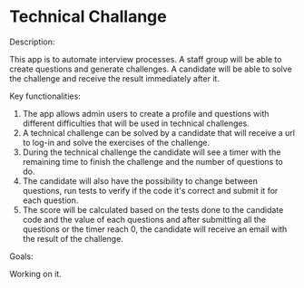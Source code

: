 # Technical Challange

Description:

This app is to automate interview processes. 
A staff group will be able to create questions and generate challenges. 
A candidate will be able to solve the challenge and receive the result immediately after it.


Key functionalities:

1. The app allows admin users to create a profile and questions with different difficulties that will be used in technical challenges.
2. A technical challenge can be solved by a candidate that will receive a url to log-in and solve the exercises of the challenge.
3. During the technical challenge the candidate will see a timer with the remaining time to finish the challenge and the number of questions to do.
4. The candidate will also have the possibility to change between questions, run tests to verify if the code it's correct and submit it for each question.
5. The score will be calculated based on the tests done to the candidate code and the value of each questions and after submitting all the questions or the timer reach 0, the candidate will receive an email with the result of the challenge. 


Goals:

Working on it.
